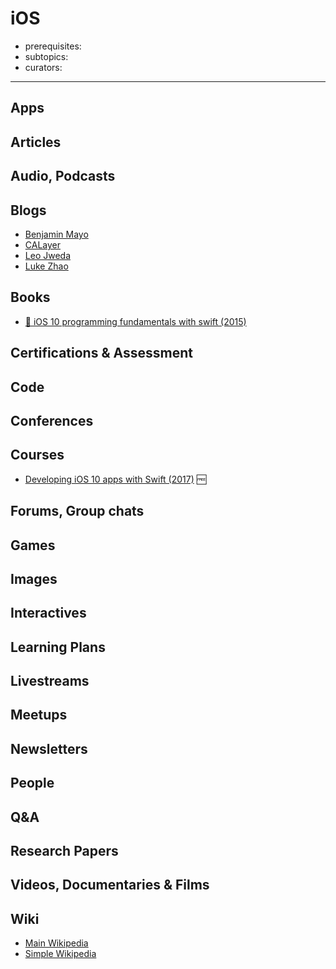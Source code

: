 # iOS

- prerequisites:
- subtopics:
- curators:

------

## Apps

## Articles

## Audio, Podcasts

## Blogs

- [Benjamin Mayo](http://benjaminmayo.co.uk/archive)
- [CALayer](http://calayer.com/)
- [Leo Jweda](https://www.leojweda.com/)
- [Luke Zhao](http://lkzhao.com/)

## Books

- [📕 iOS 10 programming fundamentals with swift (2015)](http://shop.oreilly.com/product/0636920055211.do)


## Certifications & Assessment

## Code

## Conferences

## Courses

- [Developing iOS 10 apps with Swift (2017)](https://itunes.apple.com/us/course/developing-ios-10-apps-with-swift/id1198467120) 🆓

## Forums, Group chats

## Games

## Images

## Interactives

## Learning Plans

## Livestreams

## Meetups

## Newsletters

## People

## Q&A

## Research Papers

## Videos, Documentaries & Films

## Wiki
- [Main Wikipedia](https://en.wikipedia.org/wiki/IOS)
- [Simple Wikipedia](https://simple.wikipedia.org/wiki/IOS)
